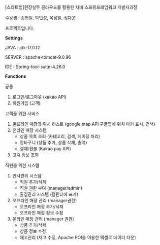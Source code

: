 [스타트업]현장실무 클라우드를 활용한 자바 스프링프레임워크 개발자과정

수강생 : 송현일, 박민성, 옥성일, 정다운 

프로젝트입니다.

**Settings**

JAVA : jdk-17.0.12

SERVER : apache-tomcat-9.0.96

IDE : Spring-tool-suite-4.26.0

**Functions**

공통
1. 로그인/로그아웃 (kakao API)
2. 회원가입 (고객)

고객을 위한 서비스

1. 온프라인 매장의 위치 리스트 (google map API 구글맵에 위치 마커 표시, 검색)
2. 온라인 매장 시스템
   - 상품 목록 조회 (카테고리, 검색, 페이징 처리)
   - 장바구니 (상품 추가, 상품 삭제, 총액)
   - 결제/환불 (Kakao pay API)
3. 고객 정보 조회
   
직원을 위한 시스템

1. 인사관리 시스템
   - 직원 추가/삭제
   - 직원 권한 부여 (manager/admin)
   - 출결관리 시스템 (캘린더에 표기)
2. 오프라인 매장 관리 (manager권한)
   - 오프라인 매장 추가/삭제
   - 오프라인 매장 정보 수정
3. 온라인 매장 관리 (manager 권한)
   - 상품 추가/삭제
   - 상품 정보 수정
   - 재고관리 (재고 수정, Apache POI를 이용한 액셀로 데이터 다운)
